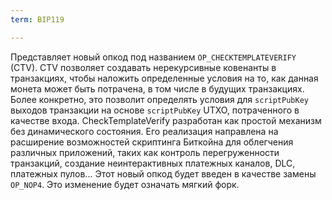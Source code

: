 ```yaml
---
term: BIP119

---
```

Представляет новый опкод под названием `OP_CHECKTEMPLATEVERIFY` (CTV). CTV позволяет создавать нерекурсивные ковенанты в транзакциях, чтобы наложить определенные условия на то, как данная монета может быть потрачена, в том числе в будущих транзакциях. Более конкретно, это позволит определять условия для `scriptPubKey` выходов транзакции на основе `scriptPubKey` UTXO, потраченного в качестве входа. CheckTemplateVerify разработан как простой механизм без динамического состояния. Его реализация направлена на расширение возможностей скриптинга Биткойна для облегчения различных приложений, таких как контроль перегруженности транзакций, создание неинтерактивных платежных каналов, DLC, платежных пулов... Этот новый опкод будет введен в качестве замены `OP_NOP4`. Это изменение будет означать мягкий форк.